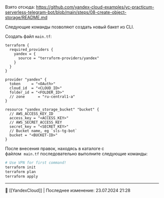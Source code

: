 Взято отсюда: https://github.com/yandex-cloud-examples/yc-practicum-serverless-telegram-bot/blob/main/steps/08-create-object-storage/README.md

Следующие команды позволяют создать новый бакет из CLI.

Создать файл `main.tf`:

```
terraform {
  required_providers {
    yandex = {
      source = "terraform-providers/yandex"
    }
  }
}

provider "yandex" {
  token     = "<OAuth>"
  cloud_id  = "<CLOUD_ID>"
  folder_id = "<FOLDER_ID>"
  // zone      = "ru-central1-a"
}

resource "yandex_storage_bucket" "bucket" {
  // AWS_ACCESS_KEY_ID
  access_key = "<ACCESS_KEY>"
  // AWS_SECRET_ACCESS_KEY
  secret_key = "<SECRET_KEY>"
  // Bucket name, eg `sls-tg-bot`
  bucket = "<BUCKET-ID>"
}
```

После внесения правок, находясь в каталоге с файлом  `main.tf` последовательно выполните следующие команды:

```bash
# Use VPN for first command!
terraform init
terraform plan
terraform apply
```



----
📂 [[YandexCloud]] | Последнее изменение: 23.07.2024 21:28